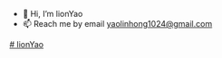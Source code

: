 - 👋 Hi, I’m lionYao
- 📫 Reach me by email yaolinhong1024@gmail.com

[# lionYao](https://github-readme-stats-sigma-five.vercel.app/api?username=yaolinhong&hide_title=false&hide_border=true&show_icons=true&include_all_commits=true&line_height=21&theme=vue-dark&border_radius=0)
